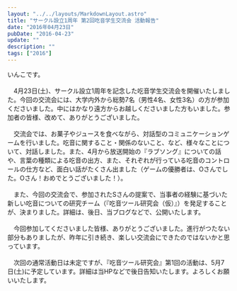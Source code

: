 ```yaml
---
layout: "../../layouts/MarkdownLayout.astro"
title: "サークル設立1周年 第2回吃音学生交流会 活動報告"
date: "2016年04月23日"
pubDate: "2016-04-23"
update: ""
description: ""
tags: ["2016"]
---
```


いんこです。
 <br><br>
&emsp;4月23日(土)、サークル設立1周年を記念した吃音学生交流会を開催いたしました。今回の交流会には、大学内外から総勢7名（男性4名、女性3名）の方が参加くださいました。中にはかなり遠方からお越しくださいました方もいました。参加者の皆様、改めて、ありがとうございました。
 <br><br>
&emsp;交流会では、お菓子やジュースを食べながら、対話型のコミュニケーションゲームを行いました。吃音に関すること・関係のないこと、など、様々なことについて、対話しました。また、4月から放送開始の『ラブソング』についての話や、言葉の種類による吃音の出方、また、それぞれが行っている吃音のコントロールの仕方など、面白い話がたくさん出ました（ゲームの優勝者は、Oさんでした。Oさん！おめでとうございました！）。
 <br><br>
&emsp;また、今回の交流会で、参加されたSさんの提案で、当事者の経験に基づいた新しい吃音についての研究チーム（『吃音ツール研究会（仮）』）を発足することが、決まりました。詳細は、後日、当ブログなどで、公開いたします。
 <br><br>
&emsp;今回参加してくださいました皆様、ありがとうございました。進行がつたない部分もありましたが、昨年に引き続き、楽しい交流会にできたのではないかと思っています。
 <br><br>
&emsp;次回の通常活動日は未定ですが、『吃音ツール研究会』第1回の活動は、5月7日(土)に予定しています。詳細は当HPなどで後日告知いたします。よろしくお願いいたします。

